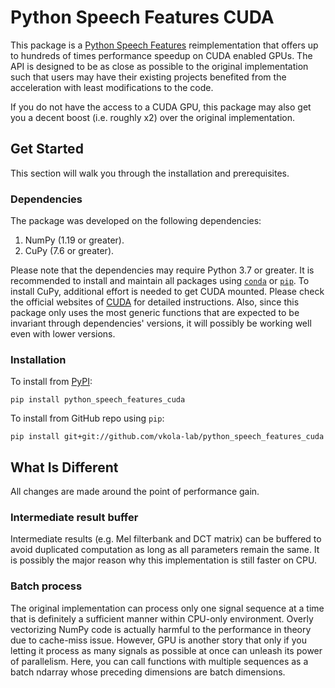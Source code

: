 # Python Speech Features CUDA

This package is a [Python Speech Features](https://github.com/jameslyons/python_speech_features) reimplementation that offers up to hundreds of times performance speedup on CUDA enabled GPUs. The API is designed to be as close as possible to the original implementation such that users may have their existing projects benefited from the acceleration with least modifications to the code.

If you do not have the access to a CUDA GPU, this package may also get you a decent boost (i.e. roughly x2) over the original implementation.

## Get Started

This section will walk you through the installation and prerequisites.

### Dependencies

The package was developed on the following dependencies:

1. NumPy (1.19 or greater).
2. CuPy (7.6 or greater).

Please note that the dependencies may require Python 3.7 or greater. It is recommended to install and maintain all packages using [`conda`](https://www.anaconda.com/) or [`pip`](https://pypi.org/project/pip/). To install CuPy, additional effort is needed to get CUDA mounted. Please check the official websites of [CUDA](https://developer.nvidia.com/cuda-downloads) for detailed instructions. Also, since this package only uses the most generic functions that are expected to be invariant through dependencies' versions, it will possibly be working well even with lower versions.

### Installation

To install from [PyPI](https://pypi.org/project/python-speech-features-cuda/):

```
pip install python_speech_features_cuda
```

To install from GitHub repo using `pip`:

```
pip install git+git://github.com/vkola-lab/python_speech_features_cuda
```

## What Is Different

All changes are made around the point of performance gain.

### Intermediate result buffer

Intermediate results (e.g. Mel filterbank and DCT matrix) can be buffered to avoid duplicated computation as long as all parameters remain the same. It is possibly the major reason why this implementation is still faster on CPU.

### Batch process

The original implementation can process only one signal sequence at a time that is definitely a sufficient manner within CPU-only environment. Overly vectorizing NumPy code is actually harmful to the performance in theory due to cache-miss issue. However, GPU is another story that only if you letting it process as many signals as possible at once can unleash its power of parallelism. Here, you can call functions with multiple sequences as a batch ndarray whose preceding dimensions are batch dimensions.
